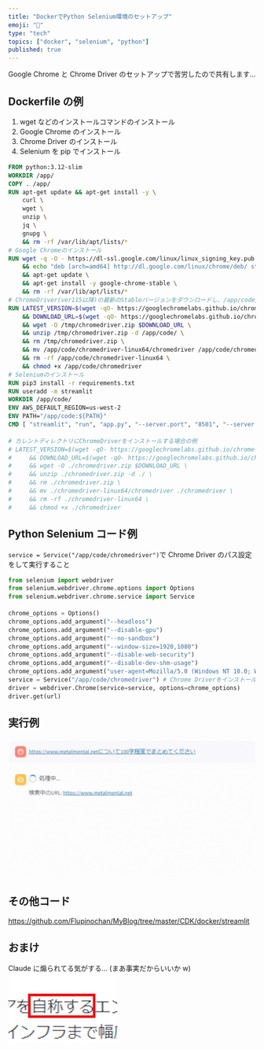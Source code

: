 ```yaml
---
title: "DockerでPython Selenium環境のセットアップ"
emoji: "🙆"
type: "tech"
topics: ["docker", "selenium", "python"]
published: true
---
```


Google Chrome と Chrome Driver のセットアップで苦労したので共有します…

## Dockerfile の例

1. wget などのインストールコマンドのインストール
2. Google Chrome のインストール
3. Chrome Driver のインストール
4. Selenium を pip でインストール

```dockerfile
FROM python:3.12-slim
WORKDIR /app/
COPY . /app/
RUN apt-get update && apt-get install -y \
    curl \
    wget \
    unzip \
    jq \
    gnupg \
    && rm -rf /var/lib/apt/lists/*
# Google Chromeのインストール
RUN wget -q -O - https://dl-ssl.google.com/linux/linux_signing_key.pub | apt-key add - \
    && echo "deb [arch=amd64] http://dl.google.com/linux/chrome/deb/ stable main" >> /etc/apt/sources.list.d/google-chrome.list \
    && apt-get update \
    && apt-get install -y google-chrome-stable \
    && rm -rf /var/lib/apt/lists/*
# ChromeDriver(ver115以降)の最新のStableバージョンをダウンロードし、/app/code/にインストールする
RUN LATEST_VERSION=$(wget -qO- https://googlechromelabs.github.io/chrome-for-testing/last-known-good-versions-with-downloads.json | jq -r '.channels.Stable.version') \
    && DOWNLOAD_URL=$(wget -qO- https://googlechromelabs.github.io/chrome-for-testing/last-known-good-versions-with-downloads.json | jq -r '.channels.Stable.downloads.chromedriver[] | select(.platform == "linux64").url') \
    && wget -O /tmp/chromedriver.zip $DOWNLOAD_URL \
    && unzip /tmp/chromedriver.zip -d /app/code/ \
    && rm /tmp/chromedriver.zip \
    && mv /app/code/chromedriver-linux64/chromedriver /app/code/chromedriver \
    && rm -rf /app/code/chromedriver-linux64 \
    && chmod +x /app/code/chromedriver
# Seleniumのインストール
RUN pip3 install -r requirements.txt
RUN useradd -m streamlit
WORKDIR /app/code/
ENV AWS_DEFAULT_REGION=us-west-2
ENV PATH="/app/code:${PATH}"
CMD [ "streamlit", "run", "app.py", "--server.port", "8501", "--server.address", "0.0.0.0" ]

# カレントディレクトリにChromeDriverをインストールする場合の例
# LATEST_VERSION=$(wget -qO- https://googlechromelabs.github.io/chrome-for-testing/last-known-good-versions-with-downloads.json | jq -r '.channels.Stable.version') \
#     && DOWNLOAD_URL=$(wget -qO- https://googlechromelabs.github.io/chrome-for-testing/last-known-good-versions-with-downloads.json | jq -r '.channels.Stable.downloads.chromedriver[] | select(.platform == "linux64").url') \
#     && wget -O ./chromedriver.zip $DOWNLOAD_URL \
#     && unzip ./chromedriver.zip -d ./ \
#     && rm ./chromedriver.zip \
#     && mv ./chromedriver-linux64/chromedriver ./chromedriver \
#     && rm -rf ./chromedriver-linux64 \
#     && chmod +x ./chromedriver
```

## Python Selenium コード例

`service = Service("/app/code/chromedriver")`で Chrome Driver のパス設定をして実行すること

```python
from selenium import webdriver
from selenium.webdriver.chrome.options import Options
from selenium.webdriver.chrome.service import Service

chrome_options = Options()
chrome_options.add_argument("--headless")
chrome_options.add_argument("--disable-gpu")
chrome_options.add_argument("--no-sandbox")
chrome_options.add_argument("--window-size=1920,1080")
chrome_options.add_argument("--disable-web-security")
chrome_options.add_argument("--disable-dev-shm-usage")
chrome_options.add_argument("user-agent=Mozilla/5.0 (Windows NT 10.0; Win64; x64) AppleWebKit/537.36 (KHTML, like Gecko) Chrome/91.0.4472.124 Safari/537.36")
service = Service("/app/code/chromedriver") # Chrome Driverをインストールしたパスに合わせること!!
driver = webdriver.Chrome(service=service, options=chrome_options)
driver.get(url)
```

## 実行例

![](/images/20240821_docker-python-selenium/selenium.gif)

## その他コード

https://github.com/Flupinochan/MyBlog/tree/master/CDK/docker/streamlit

## おまけ

Claude に煽られてる気がする…
(まあ事実だからいいか w)
![](/images/20240821_docker-python-selenium/selenium2.png)
